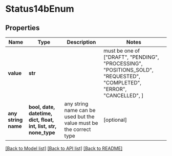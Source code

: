 # Status14bEnum


## Properties
Name | Type | Description | Notes
------------ | ------------- | ------------- | -------------
**value** | **str** |  |  must be one of ["DRAFT", "PENDING", "PROCESSING", "POSITIONS_SOLD", "REQUESTED", "COMPLETED", "ERROR", "CANCELLED", ]
**any string name** | **bool, date, datetime, dict, float, int, list, str, none_type** | any string name can be used but the value must be the correct type | [optional]

[[Back to Model list]](../README.md#documentation-for-models) [[Back to API list]](../README.md#documentation-for-api-endpoints) [[Back to README]](../README.md)


